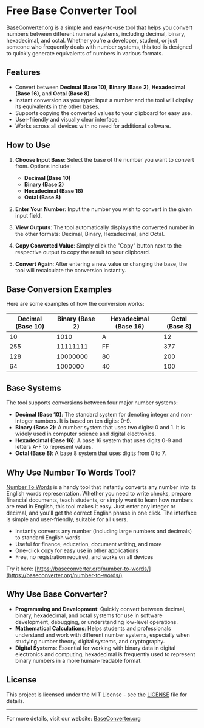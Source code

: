 # Free Base Converter Tool

[BaseConverter.org](https://baseconverter.org) is a simple and easy-to-use tool that helps you convert numbers between different numeral systems, including decimal, binary, hexadecimal, and octal. Whether you're a developer, student, or just someone who frequently deals with number systems, this tool is designed to quickly generate equivalents of numbers in various formats.

## Features

- Convert between **Decimal (Base 10)**, **Binary (Base 2)**, **Hexadecimal (Base 16)**, and **Octal (Base 8)**.
- Instant conversion as you type: Input a number and the tool will display its equivalents in the other bases.
- Supports copying the converted values to your clipboard for easy use.
- User-friendly and visually clear interface.
- Works across all devices with no need for additional software.

## How to Use

1. **Choose Input Base**:
   Select the base of the number you want to convert from. Options include:
   - **Decimal (Base 10)**
   - **Binary (Base 2)**
   - **Hexadecimal (Base 16)**
   - **Octal (Base 8)**

2. **Enter Your Number**:
   Input the number you wish to convert in the given input field.

3. **View Outputs**:
   The tool automatically displays the converted number in the other formats: Decimal, Binary, Hexadecimal, and Octal.

4. **Copy Converted Value**:
   Simply click the "Copy" button next to the respective output to copy the result to your clipboard.

5. **Convert Again**:
   After entering a new value or changing the base, the tool will recalculate the conversion instantly.

## Base Conversion Examples

Here are some examples of how the conversion works:

| Decimal (Base 10) | Binary (Base 2) | Hexadecimal (Base 16) | Octal (Base 8) |
|-------------------|-----------------|-----------------------|----------------|
| 10                | 1010            | A                     | 12             |
| 255               | 11111111        | FF                    | 377            |
| 128               | 10000000        | 80                    | 200            |
| 64                | 1000000         | 40                    | 100            |

## Base Systems

The tool supports conversions between four major number systems:

- **Decimal (Base 10)**: The standard system for denoting integer and non-integer numbers. It is based on ten digits: 0-9.
- **Binary (Base 2)**: A number system that uses two digits: 0 and 1. It is widely used in computer science and digital electronics.
- **Hexadecimal (Base 16)**: A base 16 system that uses digits 0-9 and letters A-F to represent values.
- **Octal (Base 8)**: A base 8 system that uses digits from 0 to 7.

## Why Use Number To Words Tool?

[Number To Words](https://baseconverter.org/number-to-words/) is a handy tool that instantly converts any number into its English words representation. Whether you need to write checks, prepare financial documents, teach students, or simply want to learn how numbers are read in English, this tool makes it easy. Just enter any integer or decimal, and you'll get the correct English phrase in one click. The interface is simple and user-friendly, suitable for all users.

- Instantly converts any number (including large numbers and decimals) to standard English words
- Useful for finance, education, document writing, and more
- One-click copy for easy use in other applications
- Free, no registration required, and works on all devices

Try it here: [https://baseconverter.org/number-to-words/](https://baseconverter.org/number-to-words/)

## Why Use Base Converter?

- **Programming and Development**: Quickly convert between decimal, binary, hexadecimal, and octal systems for use in software development, debugging, or understanding low-level operations.
- **Mathematical Calculations**: Helps students and professionals understand and work with different number systems, especially when studying number theory, digital systems, and cryptography.
- **Digital Systems**: Essential for working with binary data in digital electronics and computing, hexadecimal is frequently used to represent binary numbers in a more human-readable format.

## License

This project is licensed under the MIT License - see the [LICENSE](LICENSE) file for details.

---

For more details, visit our website: [BaseConverter.org](https://baseconverter.org)
